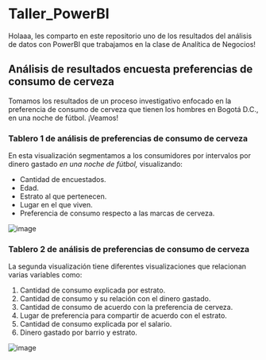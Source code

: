 # Taller_PowerBI

Holaaa, les comparto en este repositorio uno de los resultados del análisis de datos con PowerBI que trabajamos en la clase de Analítica de Negocios!


## Análisis de resultados encuesta preferencias de consumo de cerveza

Tomamos los resultados de un proceso investigativo enfocado en la preferencia de consumo de cerveza que tienen los hombres en Bogotá D.C., en una noche de fútbol. ¡Veamos!


### Tablero 1 de análisis de preferencias de consumo de cerveza
En esta visualización segmentamos a los consumidores por intervalos por dinero gastado _en una noche de fútbol,_ visualizando:

*  Cantidad de encuestados.
*  Edad.
*  Estrato al que pertenecen.
*  Lugar en el que viven.
*  Preferencia de consumo respecto a las marcas de cerveza. 

![image](https://github.com/user-attachments/assets/4f94f3bc-79c0-4243-825d-15faa63a674d)



### Tablero 2 de análisis de preferencias de consumo de cerveza
La segunda visualización tiene diferentes visualizaciones que relacionan varias variables como:

1. Cantidad de consumo explicada por estrato.
2. Cantidad de consumo y su relación con el dinero gastado.
3. Cantidad de consumo de acuerdo con la preferencia de cerveza.
4. Lugar de preferencia para compartir de acuerdo con el estrato.
5. Cantidad de consumo explicada por el salario.
6. Dinero gastado por barrio y estrato.

![image](https://github.com/user-attachments/assets/ed56ed86-2d7f-4a5b-8ba5-19c9fab0e6ee)


